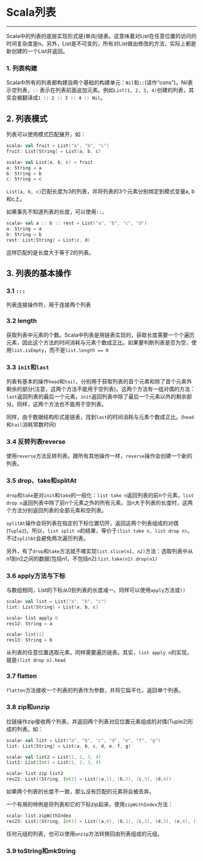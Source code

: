 # Scala列表
***

Scala中的列表的底层实现形式是(单向)链表。这意味着对List在任意位置的访问的时间复杂度是n。另外，List是不可变的，所有对List做出修改的方法，实际上都是新创建的一个List并返回。

### 1. 列表构建
Scala中所有的列表都构建自两个基础的构建单元：`Nil`和`::`(读作“cons”)。Nil表示空列表，`::`
表示在列表前面追加元素。例如`List(1, 2, 3, 4)`创建的列表，其实会被翻译成`1 :: 2 :: 3 :: 4 :: Nil`。

## 2. 列表模式

列表可以使用模式匹配展开，如：

```Scala
scala> val fruit = List("a", "b", "c")
fruit: List[String] = List(a, b, c)

scala> val List(a, b, c) = fruit
a: String = a
b: String = b
c: String = c
```

`List(a, b, c)`匹配长度为3的列表，并将列表的3个元素分别绑定到模式变量a, b和c上。

如果事先不知道列表的长度，可以使用`::`，

```Scala
scala> val a :: b :: rest = List("a", "b", "c", "d")
a: String = a
b: String = b
rest: List[String] = List(c, d)
```

这样匹配的是长度大于等于2的列表。

## 3. 列表的基本操作

### 3.1 `:::`

列表连接操作符，用于连接两个列表

### 3.2 length

获取列表中元素的个数。Scala中列表是用链表实现的，获取长度需要一个个遍历元素，因此这个方法的时间消耗与元素个数成正比。如果要判断列表是否为空，使用`list.isEmpty`，而不是`list.length == 0`

### 3.3 `init`和`last`

列表有基本的操作`head`和`tail`，分别用于获取列表的首个元素和除了首个元素外剩余的部分(注意，这两个方法不能用于空列表)。这两个方法有一组对偶的方法：`last`返回列表的最后一个元素，`init`返回列表中除了最后一个元素以外的剩余部分。同样，这两个方法也不能用于空列表。

同样，由于数据结构形式是链表，找到`last`的时间消耗与元素个数成正比。(`head`和`tail`消耗常数时间)

### 3.4 反转列表reverse

使用`reverse`方法反转列表。跟所有其他操作一样，`reverse`操作会创建一个新的列表。

### 3.5 drop、take和splitAt

`drop`和`take`是对`init`和`take`的一般化：`list take n`返回列表的前n个元素，`list drop n`返回列表中除了前n个元素之外的所有元素。当n大于列表的长度时，这两个方法分别返回列表的全部元素和空列表。

`splitAt`操作会将列表在指定的下标位置切开，返回这两个列表组成的对偶(`Tuple2`)。所以，`list split n`的结果，等价于`(list take n, list drop n)`。不过`splitAt`会避免两次遍历列表。

另外，有了`drop`和`take`方法就不难实现`list.slice(n1, n2)`方法：选取列表中从n1到n2之间的数据(包括n1，不包括n2):`list.take(n2).drop(n1)`

### 3.6 apply方法与下标

与数组相同，List的下标从0到列表的长度减一。同样可以使用`apply`方法或`()`

```Scala
scala> val list = List("a", "b", "c")
list: List[String] = List(a, b, c)

scala> list apply 0
res12: String = a

scala> list(1)
res13: String = b
```

从列表的任意位置选取元素，同样需要遍历链表。其实，`list apply n`的实现，就是`(list drop n).head`

### 3.7 flatten

`flatten`方法接收一个列表的列表作为参数，并将它扁平化，返回单个列表。

### 3.8 zip和unzip

拉链操作zip接收两个列表，并返回两个列表对应位置元素组成的对偶(Tuple2)形成的列表。如：

```Scala
scala> val list = List("a", "b", "c", "d", "e", "f", "g")
list: List[String] = List(a, b, c, d, e, f, g)

scala> val list2 = List(1, 2, 3, 4)
list2: List[Int] = List(1, 2, 3, 4)

scala> list zip list2
res22: List[(String, Int)] = List((a,1), (b,2), (c,3), (d,4))
```

如果两个列表的长度不一致，那么没有匹配的元素将会被丢弃。

一个有用的特例是将列表和它的下标zip起来，使用`zipWithIndex`方法：

```Scala
scala> list.zipWithIndex
res23: List[(String, Int)] = List((a,0), (b,1), (c,2), (d,3), (e,4), (f,5), (g,6))
```

任何元组的列表，也可以使用`unzip`方法转换回由列表组成的元组。

### 3.9 toString和mkString
